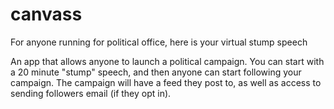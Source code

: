 # canvass

For anyone running for political office, here is your virtual stump speech

An app that allows anyone to launch a political campaign. You can start with a 20 minute "stump" speech, and then anyone can start following your campaign. The campaign will have a feed they post to, as well as access to sending followers email (if they opt in).
